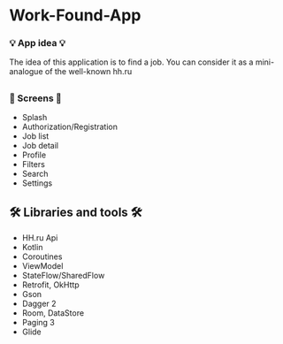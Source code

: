 # Work-Found-App

### 💡 App idea 💡
The idea of this application is to find a job. You can consider it as a mini-analogue of the well-known hh.ru

##

### 📱 Screens 📱

* Splash
* Authorization/Registration
* Job list
* Job detail
* Profile
* Filters
* Search
* Settings

##

##  🛠 Libraries and tools 🛠

* HH.ru Api
* Kotlin
* Coroutines
* ViewModel
* StateFlow/SharedFlow
* Retrofit, OkHttp
* Gson
* Dagger 2
* Room, DataStore
* Paging 3
* Glide

